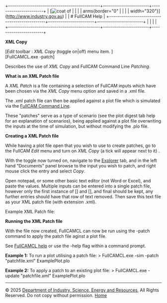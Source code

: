 +----------------------------------------------+-----------------------+-----------------------+
| [![coat of                                   |                       | [](index.htm)         |
| arms](imgs/DISER-inline_Mono.png){border="0" |                       |                       |
| width="320"}](http://www.industry.gov.au)    |                       | # FullCAM Help        |
+----------------------------------------------+-----------------------+-----------------------+
|                                              |                       |                       |
+----------------------------------------------+-----------------------+-----------------------+

**XML Copy**

\[*Edit* toolbar : *XML Copy* (toggle on\|off) menu item. \]\
\[FullCAMCL.exe -patch\]

Describes the use of *XML Copy* and FullCAM Command Line *Patching*.

**What is an XML Patch file**

A *XML Patch* is a file containing a selection of FullCAM inputs which
have been chosen via the *XML Copy* menu option and saved in a .xml
file.

The .xml patch file can then be applied against a plot file which is
simulated via the [FullCAM Command
Line](283_FullCAM%20Command%20Line%20Utility.htm).

These \"patches\" serve as a type of scenario (see the plot digest tab
help for an explanation of scenarios), being applied against a plot file
overwriting the inputs at the time of simulation, but without modifying
the .plo file.

**Creating a XML Patch file**

While having a plot file open that you wish to use to create patches, go
to the FullCAM *Edit* menu and turn on *XML Copy* (a tick will appear
next to it) .

With the toggle now turned on, navigate to the
[Explorer](234_Explorer.htm) tab, and in the left hand \"Documents\"
panel browse to the input you wish to patch, and right mouse click the
entry and select *Copy*.

Open notepad, or some other basic text editor (not Word or Excel), and
paste the values. Multiple inputs can be entered into a single patch
file, however only the first instance of \[\] and \[\], and final should
be kept, any further entries should have that row of text removed. Then
save this text file as your XML patch file (with extension .xml).

Example XML Patch file:



      
      
      

**Running the XML Patch file**

With the file now created, FullCAMCL can now be run using the -patch
command to apply the patch file aginst a plot file.

See [FullCAMCL help](283_FullCAM%20Command%20Line%20Utility.htm) or use
the -help flag within a command prompt.

**Example 1:** To run a plot utilising a patch file: \> FullCAMCL.exe
-sim -patch \"patchfile.xml\" ExamplePlot.plo

**Example 2:** To apply a patch to an existing plot file: \>
FullCAMCL.exe -update \"patchfile.xml\" ExamplePlot.plo

------------------------------------------------------------------------

© 2025 [Department of Industry, Science, Energy and
Resources](http://www.industry.gov.au "Department of Industry, Science, Energy and Resources"),
All Rights Reserved. Do not copy without permission.
[Home](index.htm "help index")
